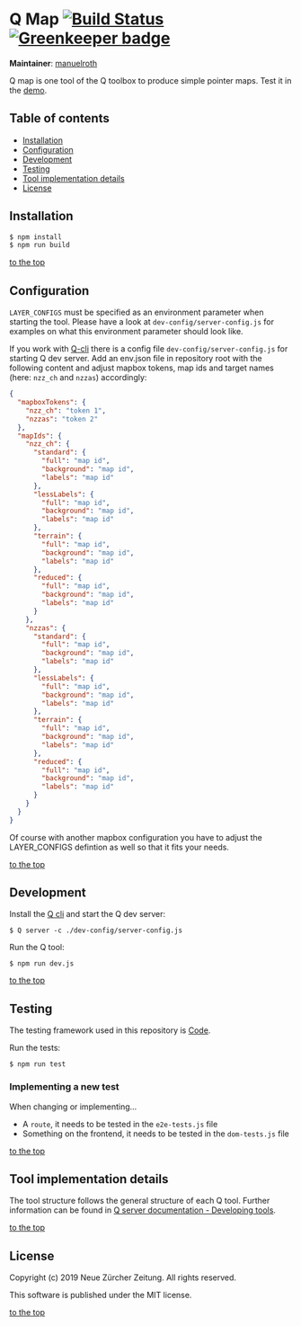 # Q Map [![Build Status](https://travis-ci.com/nzzdev/Q-map.svg?branch=dev)](https://travis-ci.com/nzzdev/Q-map) [![Greenkeeper badge](https://badges.greenkeeper.io/nzzdev/Q-map.svg)](https://greenkeeper.io/)

**Maintainer**: [manuelroth](https://github.com/manuelroth)

Q map is one tool of the Q toolbox to produce simple pointer maps.
Test it in the [demo](https://q-demo.st.nzz.ch/).

## Table of contents

- [Installation](#installation)
- [Configuration](#configuration)
- [Development](#development)
- [Testing](#testing)
- [Tool implementation details ](#tool-implementation-details)
- [License](#license)

## Installation

```bash
$ npm install
$ npm run build
```

[to the top](#table-of-contents)

## Configuration

`LAYER_CONFIGS` must be specified as an environment parameter when starting the tool. Please have a look at `dev-config/server-config.js` for examples on what this environment parameter should look like.

If you work with [Q-cli](https://github.com/nzzdev/Q-cli) there is a config file `dev-config/server-config.js` for starting Q dev server. Add an env.json file in repository root with the following content and adjust mapbox tokens, map ids and target names (here: `nzz_ch` and `nzzas`) accordingly:

```json
{
  "mapboxTokens": {
    "nzz_ch": "token 1",
    "nzzas": "token 2"
  },
  "mapIds": {
    "nzz_ch": {
      "standard": {
        "full": "map id",
        "background": "map id",
        "labels": "map id"
      },
      "lessLabels": {
        "full": "map id",
        "background": "map id",
        "labels": "map id"
      },
      "terrain": {
        "full": "map id",
        "background": "map id",
        "labels": "map id"
      },
      "reduced": {
        "full": "map id",
        "background": "map id",
        "labels": "map id"
      }
    },
    "nzzas": {
      "standard": {
        "full": "map id",
        "background": "map id",
        "labels": "map id"
      },
      "lessLabels": {
        "full": "map id",
        "background": "map id",
        "labels": "map id"
      },
      "terrain": {
        "full": "map id",
        "background": "map id",
        "labels": "map id"
      },
      "reduced": {
        "full": "map id",
        "background": "map id",
        "labels": "map id"
      }
    }
  }
}
```

Of course with another mapbox configuration you have to adjust the LAYER_CONFIGS defintion as well so that it fits your needs.

[to the top](#table-of-contents)

## Development

Install the [Q cli](https://github.com/nzzdev/Q-cli) and start the Q dev server:

```
$ Q server -c ./dev-config/server-config.js
```

Run the Q tool:
```
$ npm run dev.js
```

[to the top](#table-of-contents)

## Testing
The testing framework used in this repository is [Code](https://github.com/hapijs/code).

Run the tests:
```
$ npm run test
```

### Implementing a new test

When changing or implementing...
- A `route`, it needs to be tested in the `e2e-tests.js` file
- Something on the frontend, it needs to be tested in the `dom-tests.js` file

[to the top](#table-of-contents)

## Tool implementation details

The tool structure follows the general structure of each Q tool. Further information can be found in [Q server documentation - Developing tools](https://nzzdev.github.io/Q-server/developing-tools.html).

[to the top](#table-of-contents)

## License
Copyright (c) 2019 Neue Zürcher Zeitung. All rights reserved.

This software is published under the MIT license.

[to the top](#table-of-contents)
